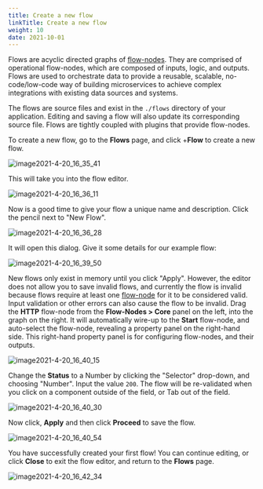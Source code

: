 ```yaml
---
title: Create a new flow
linkTitle: Create a new flow
weight: 10
date: 2021-10-01
---
```


Flows are acyclic directed graphs of [flow-nodes](/docs/developer_guide/flows/flow_nodes/). They are comprised of operational flow-nodes, which are composed of inputs, logic, and outputs. Flows are used to orchestrate data to provide a reusable, scalable, no-code/low-code way of building microservices to achieve complex integrations with existing data sources and systems.

The flows are source files and exist in the `./flows` directory of your application. Editing and saving a flow will also update its corresponding source file. Flows are tightly coupled with plugins that provide flow-nodes.

To create a new flow, go to the **Flows** page, and click +**Flow** to create a new flow.

![image2021-4-20_16_35_41](/Images/image2021_4_20_16_35_41.png)

This will take you into the flow editor.

![image2021-4-20_16_36_11](/Images/image2021_4_20_16_36_11.png)

Now is a good time to give your flow a unique name and description. Click the pencil next to "New Flow".

![image2021-4-20_16_36_28](/Images/image2021_4_20_16_36_28.png)

It will open this dialog. Give it some details for our example flow:

![image2021-4-20_16_39_50](/Images/image2021_4_20_16_39_50.png)

New flows only exist in memory until you click "Apply". However, the editor does not allow you to save invalid flows, and currently the flow is invalid because flows require at least one [flow-node](/docs/developer_guide/flows/flow_nodes/) for it to be considered valid. Input validation or other errors can also cause the flow to be invalid. Drag the **HTTP** flow-node from the **Flow-Nodes > Core** panel on the left, into the graph on the right. It will automatically wire-up to the **Start** flow-node, and auto-select the flow-node, revealing a property panel on the right-hand side. This right-hand property panel is for configuring flow-nodes, and their outputs.

![image2021-4-20_16_40_15](/Images/image2021_4_20_16_40_15.png)

Change the **Status** to a Number by clicking the "Selector" drop-down, and choosing "Number". Input the value `200`. The flow will be re-validated when you click on a component outside of the field, or Tab out of the field.

![image2021-4-20_16_40_30](/Images/image2021_4_20_16_40_30.png)

Now click, **Apply** and then click **Proceed** to save the flow.

![image2021-4-20_16_40_54](/Images/image2021_4_20_16_40_54.png)

You have successfully created your first flow! You can continue editing, or click **Close** to exit the flow editor, and return to the **Flows** page.

![image2021-4-20_16_42_34](/Images/image2021_4_20_16_42_34.png)
